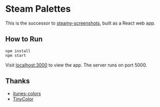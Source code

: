 # Steam Palettes

This is the successor to [steamy-screenshots](https://github.com/cheshire137/steamy-screenshots), built as a React web app.

## How to Run

    npm install
    npm start

Visit [localhost:3000](http://localhost:3000/) to view the app. The server runs on port 5000.

## Thanks

- [itunes-colors](https://github.com/lukasklein/itunes-colors)
- [TinyColor](https://github.com/bgrins/TinyColor)
